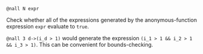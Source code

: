 ```
@nall N expr
```

Check whether all of the expressions generated by the anonymous-function expression `expr` evaluate to `true`.

`@nall 3 d->(i_d > 1)` would generate the expression `(i_1 > 1 && i_2 > 1 && i_3 > 1)`. This can be convenient for bounds-checking.

